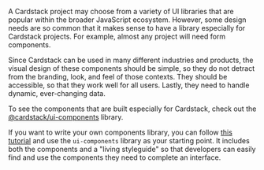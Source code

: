 A Cardstack project may choose from a variety of UI libraries that are popular within the broader JavaScript ecosystem. However, some design needs are so common that it makes sense to have a library especially for Cardstack projects. For example, almost any project will need form components.

Since Cardstack can be used in many different industries and products, the visual design of these components should be simple, so they do not detract from the branding, look, and feel of those contexts. They should be accessible, so that they work well for all users. Lastly, they need to handle dynamic, ever-changing data.

To see the components that are built especially for Cardstack, check out the [@cardstack/ui-components](https://github.com/cardstack/ui-components) library.

If you want to write your own components library, you can follow [this tutorial](https://cli.emberjs.com/release/writing-addons/intro-tutorial/) and use the `ui-components` library as your starting point.
It includes both the components and a "living styleguide" so that developers can easily find and use the components they need to complete an interface.
